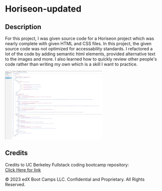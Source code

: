 # Horiseon-updated

## Description 

For this project, I was given source code for a Horiseon project which was nearly complete with given HTML and CSS files. In this project, the given source code was not optimized for accessability standards. I refactored a lot of the code by adding semantic html elements, provided alternative text to the images and more. I also learned how to quickly review other people's code rather than writing my own which is a skill I want to practice.

![Picture of my code](./Develop/assets/images/Code.jpeg)

## Credits

Credits to UC Berkeley Fullstack coding bootcamp repository:
<br>
[Click Here for link](https://github.com/coding-boot-camp/urban-octo-telegram)


© 2023 edX Boot Camps LLC. Confidential and Proprietary. All Rights Reserved.
